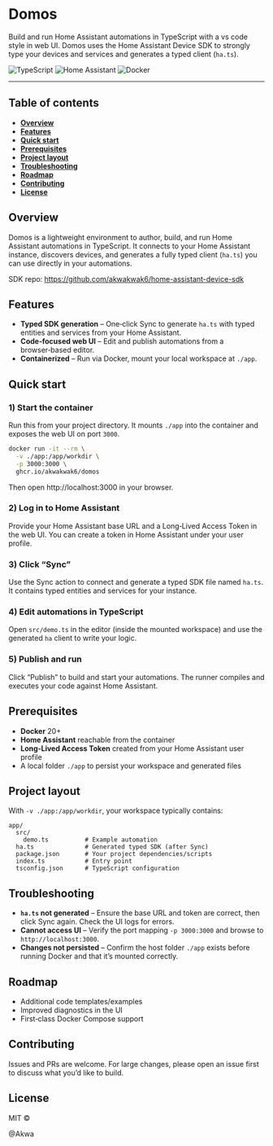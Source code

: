 # Domos

Build and run Home Assistant automations in TypeScript with a vs code style in web UI. Domos uses the Home Assistant Device SDK to strongly type your devices and services and generates a typed client (`ha.ts`).

![TypeScript](https://img.shields.io/badge/TypeScript-5.x-3178C6?logo=typescript&logoColor=white)
![Home Assistant](https://img.shields.io/badge/Home%20Assistant-2024%2B-41BDF5?logo=home-assistant&logoColor=white)
![Docker](https://img.shields.io/badge/Docker-20%2B-2496ED?logo=docker&logoColor=white)

---

## Table of contents

-   **[Overview](#overview)**
-   **[Features](#features)**
-   **[Quick start](#quick-start)**
-   **[Prerequisites](#prerequisites)**
-   **[Project layout](#project-layout)**
-   **[Troubleshooting](#troubleshooting)**
-   **[Roadmap](#roadmap)**
-   **[Contributing](#contributing)**
-   **[License](#license)**

## Overview

Domos is a lightweight environment to author, build, and run Home Assistant automations in TypeScript. It connects to your Home Assistant instance, discovers devices, and generates a fully typed client (`ha.ts`) you can use directly in your automations.

SDK repo: https://github.com/akwakwak6/home-assistant-device-sdk

## Features

-   **Typed SDK generation** – One‑click Sync to generate `ha.ts` with typed entities and services from your Home Assistant.
-   **Code‑focused web UI** – Edit and publish automations from a browser‑based editor.
-   **Containerized** – Run via Docker, mount your local workspace at `./app`.

## Quick start

### 1) Start the container

Run this from your project directory. It mounts `./app` into the container and exposes the web UI on port `3000`.

```bash
docker run -it --rm \
  -v ./app:/app/workdir \
  -p 3000:3000 \
  ghcr.io/akwakwak6/domos
```

Then open http://localhost:3000 in your browser.

### 2) Log in to Home Assistant

Provide your Home Assistant base URL and a Long‑Lived Access Token in the web UI. You can create a token in Home Assistant under your user profile.

### 3) Click “Sync”

Use the Sync action to connect and generate a typed SDK file named `ha.ts`. It contains typed entities and services for your instance.

### 4) Edit automations in TypeScript

Open `src/demo.ts` in the editor (inside the mounted workspace) and use the generated `ha` client to write your logic.

### 5) Publish and run

Click “Publish” to build and start your automations. The runner compiles and executes your code against Home Assistant.

## Prerequisites

-   **Docker** 20+
-   **Home Assistant** reachable from the container
-   **Long‑Lived Access Token** created from your Home Assistant user profile
-   A local folder `./app` to persist your workspace and generated files

## Project layout

With `-v ./app:/app/workdir`, your workspace typically contains:

```
app/
  src/
    demo.ts          # Example automation
  ha.ts              # Generated typed SDK (after Sync)
  package.json       # Your project dependencies/scripts
  index.ts           # Entry point
  tsconfig.json      # TypeScript configuration
```

## Troubleshooting

-   **`ha.ts` not generated** – Ensure the base URL and token are correct, then click Sync again. Check the UI logs for errors.
-   **Cannot access UI** – Verify the port mapping `-p 3000:3000` and browse to `http://localhost:3000`.
-   **Changes not persisted** – Confirm the host folder `./app` exists before running Docker and that it’s mounted correctly.

## Roadmap

-   Additional code templates/examples
-   Improved diagnostics in the UI
-   First‑class Docker Compose support

## Contributing

Issues and PRs are welcome. For large changes, please open an issue first to discuss what you’d like to build.

## License

MIT ©

@Akwa
